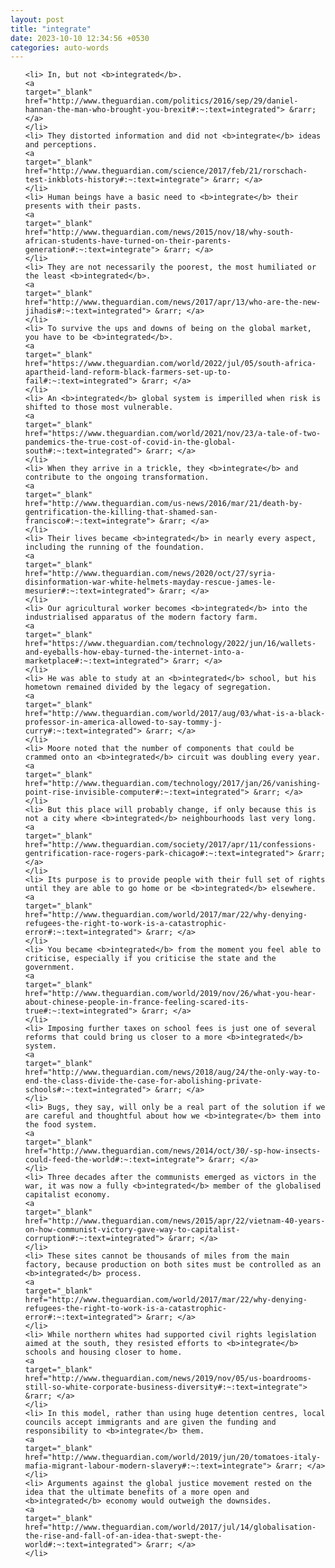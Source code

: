 ```yaml
---
layout: post
title: "integrate"
date: 2023-10-10 12:34:56 +0530
categories: auto-words
---
```

<ol>

    <li> In, but not <b>integrated</b>.
    <a 
    target="_blank" 
    href="http://www.theguardian.com/politics/2016/sep/29/daniel-hannan-the-man-who-brought-you-brexit#:~:text=integrated"> &rarr; </a>
    </li>
    <li> They distorted information and did not <b>integrate</b> ideas and perceptions.
    <a 
    target="_blank" 
    href="http://www.theguardian.com/science/2017/feb/21/rorschach-test-inkblots-history#:~:text=integrate"> &rarr; </a>
    </li>
    <li> Human beings have a basic need to <b>integrate</b> their presents with their pasts.
    <a 
    target="_blank" 
    href="http://www.theguardian.com/news/2015/nov/18/why-south-african-students-have-turned-on-their-parents-generation#:~:text=integrate"> &rarr; </a>
    </li>
    <li> They are not necessarily the poorest, the most humiliated or the least <b>integrated</b>.
    <a 
    target="_blank" 
    href="http://www.theguardian.com/news/2017/apr/13/who-are-the-new-jihadis#:~:text=integrated"> &rarr; </a>
    </li>
    <li> To survive the ups and downs of being on the global market, you have to be <b>integrated</b>.
    <a 
    target="_blank" 
    href="https://www.theguardian.com/world/2022/jul/05/south-africa-apartheid-land-reform-black-farmers-set-up-to-fail#:~:text=integrated"> &rarr; </a>
    </li>
    <li> An <b>integrated</b> global system is imperilled when risk is shifted to those most vulnerable.
    <a 
    target="_blank" 
    href="https://www.theguardian.com/world/2021/nov/23/a-tale-of-two-pandemics-the-true-cost-of-covid-in-the-global-south#:~:text=integrated"> &rarr; </a>
    </li>
    <li> When they arrive in a trickle, they <b>integrate</b> and contribute to the ongoing transformation.
    <a 
    target="_blank" 
    href="http://www.theguardian.com/us-news/2016/mar/21/death-by-gentrification-the-killing-that-shamed-san-francisco#:~:text=integrate"> &rarr; </a>
    </li>
    <li> Their lives became <b>integrated</b> in nearly every aspect, including the running of the foundation.
    <a 
    target="_blank" 
    href="http://www.theguardian.com/news/2020/oct/27/syria-disinformation-war-white-helmets-mayday-rescue-james-le-mesurier#:~:text=integrated"> &rarr; </a>
    </li>
    <li> Our agricultural worker becomes <b>integrated</b> into the industrialised apparatus of the modern factory farm.
    <a 
    target="_blank" 
    href="https://www.theguardian.com/technology/2022/jun/16/wallets-and-eyeballs-how-ebay-turned-the-internet-into-a-marketplace#:~:text=integrated"> &rarr; </a>
    </li>
    <li> He was able to study at an <b>integrated</b> school, but his hometown remained divided by the legacy of segregation.
    <a 
    target="_blank" 
    href="http://www.theguardian.com/world/2017/aug/03/what-is-a-black-professor-in-america-allowed-to-say-tommy-j-curry#:~:text=integrated"> &rarr; </a>
    </li>
    <li> Moore noted that the number of components that could be crammed onto an <b>integrated</b> circuit was doubling every year.
    <a 
    target="_blank" 
    href="http://www.theguardian.com/technology/2017/jan/26/vanishing-point-rise-invisible-computer#:~:text=integrated"> &rarr; </a>
    </li>
    <li> But this place will probably change, if only because this is not a city where <b>integrated</b> neighbourhoods last very long.
    <a 
    target="_blank" 
    href="http://www.theguardian.com/society/2017/apr/11/confessions-gentrification-race-rogers-park-chicago#:~:text=integrated"> &rarr; </a>
    </li>
    <li> Its purpose is to provide people with their full set of rights until they are able to go home or be <b>integrated</b> elsewhere.
    <a 
    target="_blank" 
    href="http://www.theguardian.com/world/2017/mar/22/why-denying-refugees-the-right-to-work-is-a-catastrophic-error#:~:text=integrated"> &rarr; </a>
    </li>
    <li> You became <b>integrated</b> from the moment you feel able to criticise, especially if you criticise the state and the government.
    <a 
    target="_blank" 
    href="http://www.theguardian.com/world/2019/nov/26/what-you-hear-about-chinese-people-in-france-feeling-scared-its-true#:~:text=integrated"> &rarr; </a>
    </li>
    <li> Imposing further taxes on school fees is just one of several reforms that could bring us closer to a more <b>integrated</b> system.
    <a 
    target="_blank" 
    href="http://www.theguardian.com/news/2018/aug/24/the-only-way-to-end-the-class-divide-the-case-for-abolishing-private-schools#:~:text=integrated"> &rarr; </a>
    </li>
    <li> Bugs, they say, will only be a real part of the solution if we are careful and thoughtful about how we <b>integrate</b> them into the food system.
    <a 
    target="_blank" 
    href="http://www.theguardian.com/news/2014/oct/30/-sp-how-insects-could-feed-the-world#:~:text=integrate"> &rarr; </a>
    </li>
    <li> Three decades after the communists emerged as victors in the war, it was now a fully <b>integrated</b> member of the globalised capitalist economy.
    <a 
    target="_blank" 
    href="http://www.theguardian.com/news/2015/apr/22/vietnam-40-years-on-how-communist-victory-gave-way-to-capitalist-corruption#:~:text=integrated"> &rarr; </a>
    </li>
    <li> These sites cannot be thousands of miles from the main factory, because production on both sites must be controlled as an <b>integrated</b> process.
    <a 
    target="_blank" 
    href="http://www.theguardian.com/world/2017/mar/22/why-denying-refugees-the-right-to-work-is-a-catastrophic-error#:~:text=integrated"> &rarr; </a>
    </li>
    <li> While northern whites had supported civil rights legislation aimed at the south, they resisted efforts to <b>integrate</b> schools and housing closer to home.
    <a 
    target="_blank" 
    href="http://www.theguardian.com/news/2019/nov/05/us-boardrooms-still-so-white-corporate-business-diversity#:~:text=integrate"> &rarr; </a>
    </li>
    <li> In this model, rather than using huge detention centres, local councils accept immigrants and are given the funding and responsibility to <b>integrate</b> them.
    <a 
    target="_blank" 
    href="http://www.theguardian.com/world/2019/jun/20/tomatoes-italy-mafia-migrant-labour-modern-slavery#:~:text=integrate"> &rarr; </a>
    </li>
    <li> Arguments against the global justice movement rested on the idea that the ultimate benefits of a more open and <b>integrated</b> economy would outweigh the downsides.
    <a 
    target="_blank" 
    href="http://www.theguardian.com/world/2017/jul/14/globalisation-the-rise-and-fall-of-an-idea-that-swept-the-world#:~:text=integrated"> &rarr; </a>
    </li>
